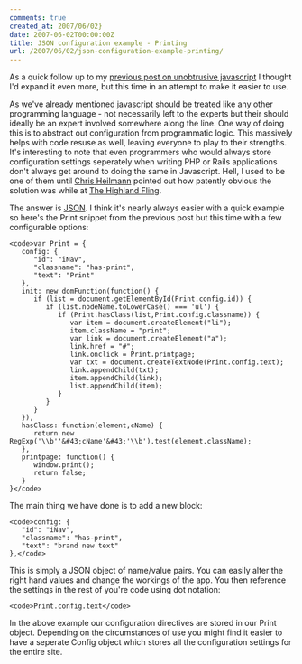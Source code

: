 ```yaml
---
comments: true
created_at: 2007/06/02}
date: 2007-06-02T00:00:00Z
title: JSON configuration example - Printing
url: /2007/06/02/json-configuration-example-printing/
---
```


As a quick follow up to my [previous post on unobtrusive javascript](http://morethanseven.net/posts/unobtrusive-javascript-example-printing/) I thought I'd expand it even more, but this time in an attempt to make it easier to use.

As we've already mentioned javascript should be treated like any other programming language - not necessarily left to the experts but their should ideally be an expert involved somewhere along the line. One way of doing this is to abstract out configuration from programmatic logic. This massively helps with code resuse as well, leaving everyone to play to their strengths. It's interesting to note that even programmers who would always store configuration settings seperately when writing PHP or Rails applications don't always get around to doing the same in Javascript. Hell, I used to be one of them until [Chris Heilmann](http://wait-till-i.com/) pointed out how patently obvious the solution was while at [The Highland Fling](http://thehighlandfling.com/2007/).

The answer is [JSON](http://www.json.org/). I think it's nearly always easier with a quick example so here's the Print snippet from the previous post but this time with a few configurable options:

    <code>var Print = {
       config: {
          "id": "iNav",
          "classname": "has-print",
          "text": "Print"
       },
       init: new domFunction(function() {
          if (list = document.getElementById(Print.config.id)) {
             if (list.nodeName.toLowerCase() === 'ul') {
                if (Print.hasClass(list,Print.config.classname)) {
                   var item = document.createElement("li");
                   item.className = "print";
                   var link = document.createElement("a");
                   link.href = "#";
                   link.onclick = Print.printpage;
                   var txt = document.createTextNode(Print.config.text);
                   link.appendChild(txt);
                   item.appendChild(link);
                   list.appendChild(item);
                }
             }
          }
       }),
       hasClass: function(element,cName) { 
          return new RegExp('\\b''&#43;cName'&#43;'\\b').test(element.className);
       },
       printpage: function() {
          window.print();
          return false;
       }
    }</code>

The main thing we have done is to add a new block:

    <code>config: {
       "id": "iNav",
       "classname": "has-print",
       "text": "brand new text"
    },</code>

This is simply a JSON object of name/value pairs. You can easily alter the right hand values and change the workings of the app. You then reference the settings in the rest of you're code using dot notation:

    <code>Print.config.text</code>

In the above example our configuration directives are stored in our Print object. Depending on the circumstances of use you might find it easier to have a seperate Config object which stores all the configuration settings for the entire site.
